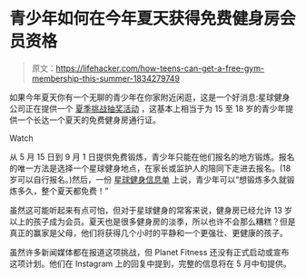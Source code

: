 # 青少年如何在今年夏天获得免费健身房会员资格

> 原文：<https://lifehacker.com/how-teens-can-get-a-free-gym-membership-this-summer-1834279749>

如果今年夏天你有一个无聊的青少年在你家附近闲逛，这是一个好消息:星球健身公司正在提供一个 [夏季挑战抽奖活动](https://static1.squarespace.com/static/5638c88de4b0ad04e240fd6c/t/5cb0d64d971a184855bfe825/1555093176901/PF_TSC_FAQ_r5.pdf) ，这基本上相当于为 15 至 18 岁的青少年提供一个长达一个夏天的免费健身房通行证。

Watch

从 5 月 15 日到 9 月 1 日提供免费锻炼，青少年只能在他们报名的地方锻炼。报名的唯一方法是选择一个星球健身地点，在家长或监护人的陪同下走进去报名。(18 岁可以自行报名。)然后，一份 [星球健身信息单](https://static1.squarespace.com/static/5638c88de4b0ad04e240fd6c/t/5cb0d64d971a184855bfe825/1555093176901/PF_TSC_FAQ_r5.pdf) 上说，青少年可以“想锻炼多久就锻炼多久，整个夏天都免费！”

虽然这可能听起来有点可怕，但对于星球健身的常客来说，健身房已经允许 13 岁以上的孩子成为会员。夏天也是很多健身房的淡季，所以也许不会那么糟糕？但是真正的赢家是父母，他们将获得几个小时的平静和一个更强壮、更健康的孩子。

虽然许多新闻媒体都在报道这项挑战，但 Planet Fitness 还没有正式启动或宣布这项计划。他们在 Instagram 上的回复中提到，完整的信息将在 5 月中旬提供。